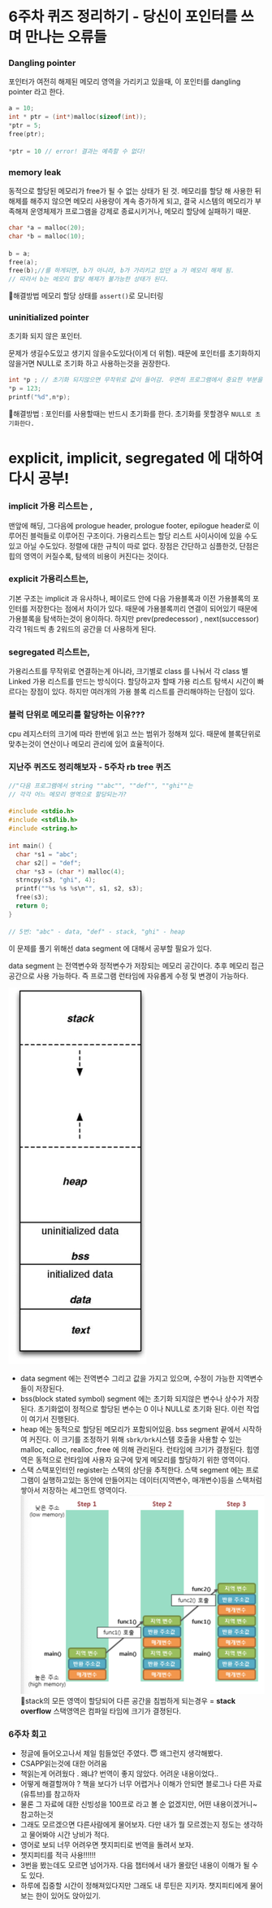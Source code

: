 # 6주차 퀴즈 정리하기 - 당신이 포인터를 쓰며 만나는 오류들

### Dangling pointer

포인터가 여전히 해제된 메모리 영역을 가리키고 있을때, 이 포인터를 dangling pointer 라고 한다.

```c
a = 10;
int * ptr = (int*)malloc(sizeof(int));
*ptr = 5;
free(ptr);

*ptr = 10 // error! 결과는 예측할 수 없다!
```

### memory leak

동적으로 할당된 메모리가 free가 될 수 없는 상태가 된 것.
메모리를 할당 해 사용한 뒤 해제를 해주지 않으면 메모리 사용량이 계속 증가하게 되고, 결국 시스템의 메모리가 부족해져 운영체제가 프로그램을 강제로 종료시키거나, 메모리 할당에 실패하기 때문.

```c
char *a = malloc(20);
char *b = malloc(10);

b = a;
free(a);
free(b);//를 하게되면, b가 아니라, b가 가리키고 있던 a 가 메모리 해제 됨.
// 따라서 b는 메모리 할당 해제가 불가능한 상태가 된다.
```

👾해결방법
메모리 할당 상태를 `assert()`로 모니터링

### uninitialized pointer

초기화 되지 않은 포인터.

문제가 생길수도있고 생기지 않을수도있다(이게 더 위험).
때문에 포인터를 초기화하지 않을거면 NULL로 초기화 하고 사용하는것을 권장한다.

```c
int *p ; // 초기화 되지않으면 무작위로 값이 들어감. 우연히 프로그램에서 중요한 부분을 가리키게 된다면 ?
*p = 123;
printf("%d",n*p);
```

👾해결방법 : 포인터를 사용할때는 반드시 초기화를 한다. 초기화를 못할경우 `NULL로 초기화한다.`

# explicit, implicit, segregated 에 대하여 다시 공부!

### implicit 가용 리스트는 ,

맨앞에 해딩, 그다음에 prologue header, prologue footer, epilogue header로 이루어진 블럭들로 이루어진 구조이다. 가용리스트는 할당 리스트 사이사이에 있을 수도 있고 아닐 수도있다. 정렬에 대한 규칙이 따로 없다. 장점은 간단하고 심플한것, 단점은 힙의 영역이 커질수록, 탐색의 비용이 커진다는 것이다.

### explicit 가용리스트는,

기본 구조는 implicit 과 유사하나, 페이로드 안에 다음 가용블록과 이전 가용블록의 포인터를 저장한다는 점에서 차이가 있다. 때문에 가용블록끼리 연결이 되어있기 때문에 가용블록을 탐색하는것이 용이하다. 하지만 prev(predecessor) , next(successor) 각각 1워드씩 총 2워드의 공간을 더 사용하게 된다.

### segregated 리스트는,

가용리스트를 무작위로 연결하는게 아니라, 크기별로 class 를 나눠서 각 class 별 Linked 가용 리스트를 만드는 방식이다. 할당하고자 할때 가용 리스트 탐색시 시간이 빠르다는 장점이 있다. 하지만 여러개의 가용 블록 리스트를 관리해야하는 단점이 있다.

### 블럭 단위로 메모리를 할당하는 이유???

cpu 레지스터의 크기에 따라 한번에 읽고 쓰는 범위가 정해져 있다. 때문에 블록단위로 맞추는것이 연산이나 메모리 관리에 있어 효율적이다.

### 지난주 퀴즈도 정리해보자 - 5주차 rb tree 퀴즈

```c
//"다음 프로그램에서 string ""abc"", ""def"", ""ghi""는
// 각각 어느 메모리 영역으로 할당되는가?

#include <stdio.h>
#include <stdlib.h>
#include <string.h>

int main() {
  char *s1 = "abc";
  char s2[] = "def";
  char *s3 = (char *) malloc(4);
  strncpy(s3, "ghi", 4);
  printf(""%s %s %s\n"", s1, s2, s3);
  free(s3);
  return 0;
}

// 5번: "abc" - data, "def" - stack, "ghi" - heap
```

이 문제를 풀기 위해선 data segment 에 대해서 공부할 필요가 있다.

data segment 는 전역변수와 정적변수가 저장되는 메모리 공간이다. 추후 메모리 접근 공간으로 사용 가능하다. 즉 프로그램 런타임에 자유롭게 수정 및 변경이 가능하다.

![스크린샷 2023-09-14 21.07.21.png](../img/스크린샷%202023-09-14%2021.07.21.png)

- data segment 에는 전역변수 그리고 값을 가지고 있으며, 수정이 가능한 지역변수들이 저장된다.
- bss(block stated symbol) segment 에는 초기화 되지않은 변수나 상수가 저장된다. 초기화없이 정적으로 할당된 변수는 0 이나 NULL로 초기화 된다. 이런 작업이 여기서 진행된다.
- heap 에는 동적으로 할당된 메모리가 포함되어있음. bss segment 끝에서 시작하여 커진다. 이 크기를 조정하기 위해 `sbrk/brk`시스템 호출을 사용할 수 있는 malloc, calloc, realloc ,free 에 의해 관리된다.
  런타임에 크기가 결정된다.
  힙영역은 동적으로 런타임에 사용자 요구에 맞게 메모리를 할당하기 위한 영역이다.
- 스택 스택포인터인 register는 스택의 상단을 추적한다. 스택 segment 에는 프로그램이 실행하고있는 동안에 만들어지는 데이터(지역변수, 매개변수)등을 스택처럼 쌓아서 저장하는 세그먼트 영역이다.
  ![스크린샷 2023-09-14 21.28.58.png](../img/스크린샷%202023-09-14%2021.28.58.png)
  🔆stack의 모든 영역이 할당되어 다른 공간을 침범하게 되는경우 = **stack overflow**
  스택영역은 컴파일 타임에 크기가 결졍된다.

### 6주차 회고

- 정글에 들어오고나서 제일 힘들었던 주였다. 😇 왜그런지 생각해봤다.
- CSAPP읽는것에 대한 어려움
- 책읽는게 어려웠다 . 왜냐? 번역이 좋지 않았다. 어려운 내용이었다..
- 어떻게 해결할꺼야 ? 책을 보다가 너무 어렵거나 이해가 안되면 블로그나 다른 자료(유튜브)를 참고하자
- 물론 그 자료에 대한 신빙성을 100프로 라고 볼 순 없겠지만, 어떤 내용이겠거니~ 참고하는것
- 그래도 모르겠으면 다른사람에게 물어보자. 다만 내가 뭘 모르겠는지 정도는 생각하고 물어봐야 시간 낭비가 적다.
- 영어로 보되 너무 어려우면 챗지피티로 번역을 돌려서 보자.
- 챗지피티를 적극 사용!!!!!!
- 3번을 봤는데도 모르면 넘어가자. 다음 챕터에서 내가 몰랐던 내용이 이해가 될 수도 있다.
- 하루에 집중할 시간이 정해져있다지만 그래도 내 루틴은 지키자. 챗지피티에게 물어보는 한이 있어도 앉아있기.

